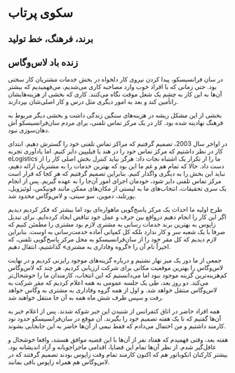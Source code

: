 # سکوی پرتاب
## برند، فرهنگ، خط تولید
## زنده باد لاس‌وگاس

در سان فرانسیسکو، پیدا کردن نیروی کار دلخواه در بخش خدمات مشتریان کار سختی بود. حتی زمانی که با افراد خوب وارد مصاحبه کاری می‌شدیم، می‌فهمیدیم که بیشتر آن‌ها به این کار به چشم یک شغل موقت نگاه می‌کنند. کاری که بخشی از هزینه‌هایشان راتأمین کند و بعد به امور دیگری مثل درس و کار اصلی‌شان بپردازند.

بخشی از این مشکل ریشه در هزینه‌های سنگین زندگی داشت و بخشی دیگر مربوط به فرهنگ نهادینه شده بود. کار در یک مرکز تماس تلفنی، برای مردم  سان‌فرانسیسکو آش دهان‌سوزی نبود.

در اواخر سال 2003، تصمیم گرفتیم که مراکز تماس تلفنی خود را گسترش دهیم. ابتدای کار در نظر داشتیم که مرکز تماس خود را در هند یا فیلیپین دایر کنیم. اما یادآوری تجربه eLogistics ما را از تکرار یک اشتباه نجات داد: هرگز نباید کنترل بخش اصلی کار را از دست داد. حالا که تمام هم و غم ما این بود که بهترین خدمات را به مشتریان ارائه دهیم، نباید این بخش را به دیگری واگذار کنیم. بنابراین تصمیم گرفتیم که هر کجا که قرار است مرکز تماس تلفنی دایر شود، خودمان اجرای امور آن‌جا را به عهده گیریم. پس از انجام یک سری تحقیقات، انتخاب‌های ما به لیستی از مکان‌های ممکن مانند فونیکس، لوئیزویل، پورتلند، دموین، سو سیتی، و لاس‌وگاس محدود شد.

طرح اولیه ما احداث یک مرکز پا‌سخ‌گویی ماهواره‌ای بود اما بیشتر که فکر کردیم دیدیم اگر این کار را انجام دهیم درواقع بین حرف و عمل خود تناقض ایجاد کرده‌ایم. برای تبدیل زاپوس به بهترین برند خدمات رسانی به مشتری لازم بود مشتری را مطمئن کنیم که صرفا با یک شعبه سر و کار ندارد بلکه کل کمپانی آماده خدمت‌رسانی به اوست. بنابراین لازم دیدیم که کل مقر خود را از سان‌فرانسیسکو به محل مرکز پاسخ‌گویی تلفنی، که اخیراً نام آن را «گروه وفاداری به مشتری» گذاشتیم، انتقال دهیم.

جمعی از ما دور یک میز نهار نشتیم و درباره گزینه‌های موجود رایزنی کردیم و در نهایت لاس‌وگاس را بهترین موقعیت مکانی برای شرکت ارزیابی کردیم. هر چند که لاس‌وگاس کم‌هزینه‌ترین گزینه موجود نبود اما می‌دانستیم که این انتخاب، کارمندان ما را خوشحال‌تر می‌کند. دو روز بعد، طی یک جلسه عمومی به همه اعلام کردیم که مقر شرکت به لاس‌وگاس منتقل خواهد شد. و اول از همه گروه وفاداری به مشتری به وگاس خواهد رفت و سپس ظرف شش ماه همه به آن جا منتقل خواهند شد.

همه افراد حاضر در اتاق کنفرانس از شنیدن این خبر شوکه شدند. پس از اعلام خبر به آن‌ها گفتیم که تا یک هفته تصمیم خود را بگیرند. آن موقع در سان‌فرانسیسکو حدود نود کارمند داشتیم و من احتمال می‌دادم که فقط نیمی از آن‌ها حاضر به این جابجایی بشوند.

هفته بعد، وقتی فهمیدم که هفتاد نفر از آن‌ها با این قضیه موافق هستند، واقعا خوشحال و غافل‌گیر شدم. از نظر آن‌ها تمام این قضایا، اقدامی ماجراجویانه و آزاد اندیشانه بود. بیشتر کارکنان انکوباتور هم که اکنون کارمند تمام وقت زاپوس بودند تصمیم گرفتند که در لاس‌وگاس هم همراه زاپوس باقی بمانند.